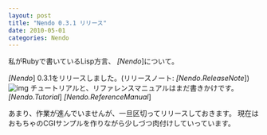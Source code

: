 ```yaml
---
layout: post
title: "Nendo 0.3.1 リリース"
date: 2010-05-01
categories: Nendo
---
```

私がRubyで書いているLisp方言、 *[Nendo*]について。

*[Nendo*] 0.3.1をリリースしました。(リリースノート: *[Nendo.ReleaseNote*])
![img](../img/rubygems_icon_128.png)
チュートリアルと、リファレンスマニュアルはまだ書きかけです。
*[Nendo.Tutorial*] 
*[Nendo.ReferenceManual*] 

あまり、作業が進んでいませんが、一旦区切ってリリースしておきます。
現在はおもちゃのCGIサンプルを作りながら少しづつ肉付けしていっています。
